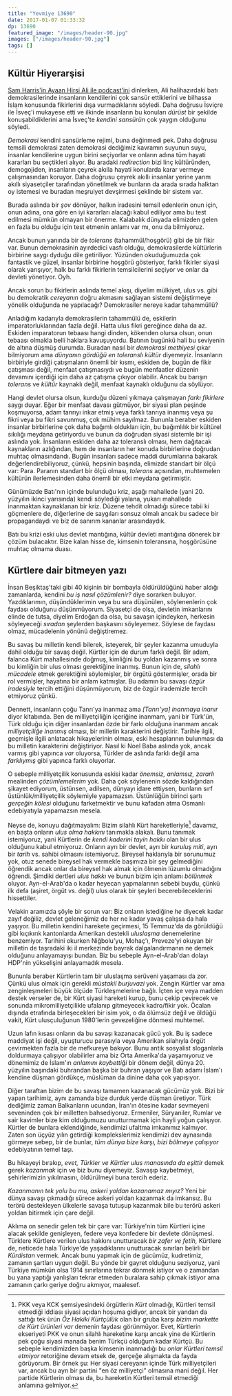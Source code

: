 ```yaml
---
title: "Yevmiye 13690"
date: 2017-01-07 01:33:32
dp: 13690
featured_image: "/images/header-90.jpg"
images: ["/images/header-90.jpg"]
tags: []
---
```




## Kültür Hiyerarşisi

[Sam Harris'in Ayaan Hirsi Ali ile podcast'ini](https://www.samharris.org/podcast/item/the-borders-of-tolerance) dinlerken,
Ali halihazırdaki batı demokrasilerinde insanların kendilerini çok sansür
ettiklerini ve bilhassa İslam konusunda fikirlerini dışa vurmadıklarını
söyledi. Daha doğrusu İsviçre ile İsveç'i mukayese etti ve ilkinde insanların bu
konuları *dürüst* bir şekilde konuşabildiklerini ama İsveç'te *kendini
sansürün* çok yaygın olduğunu söyledi.

*Demokrasi* kendini sansürleme rejimi, buna değinmedi pek. Daha doğrusu temsili
demokrasi zaten demokrasi dediğimiz kavramın suyunun suyu, insanlar kendilerine
uygun birini seçiyorlar ve onların adına tüm hayati kararları bu seçtikleri
alıyor. Bu aradaki *redirection* bizi linç kültüründen, demogojiden, insanların
çeyrek akılla hayati konularda karar vermeye çalışmasından koruyor. Daha doğrusu
çeyrek akıllı insanlar yerine yarım akıllı siyasetçiler tarafından yönetilmek ve
bunların da arada sırada halktan oy istemesi ve buradan meşruiyet devşirmesi şeklinde bir sistem var.

Burada aslında bir *şov* dönüyor, halkın iradesini temsil edenlerin onun için,
onun adına, ona göre en iyi kararları alacağı kabul ediliyor ama bu test
edilmesi mümkün olmayan bir önerme. Kalabalık dünyada elimizden gelen en fazla
bu olduğu için test etmenin anlamı var mı, onu da bilmiyoruz. 

Ancak bunun yanında bir de *tolerans* (tahammül/hoşgörü) gibi de bir fikir
var. Bunun demokrasinin ayırdedici vasfı olduğu, demokrasilerde kültürlerin
birbirine saygı dyduğu dile getiriliyor. Yüzünden okuduğumuzda çok fantastik ve
güzel, insanlar birbirine hoşgörü gösteriyor, farklı fikirler siyasi olarak
yarışıyor, halk bu farklı fikirlerin temsilcilerini seçiyor ve onlar da devleti
yönetiyor. Oyh.

Ancak sorun bu fikirlerin aslında temel akışı, diyelim mülkiyet, ulus vs. gibi
bu demokratik *cereyanın* doğru akmasını sağlayan sistemi değiştirmeye yönelik
olduğunda ne yapılacağı? Demokrasiler nereye kadar tahammüllü?

Anladığım kadarıyla demokrasilerin tahammülü de, eskilerin imparatorluklarından
fazla değil. Hatta ulus fikri gereğince daha da az. Eskiden imparatorun tebaası
hangi dinden, kökenden olursa olsun, onun tebaası olmakla belli haklara
kavuşuyordu. Batının bugünkü hali bu seviyenin de altına düşmüş durumda. Buradan
nasıl bir *demokrasi methiyesi* çıkar bilmiyorum ama *dünyanın gördüğü en
toleranslı kültür* diyemeyiz. İnsanların birbiriyle girdiği çatışmaların önemli
bir kısmı, eskiden de, bugün de fikir çatışması değil, menfaat çatışmasıydı ve
bugün menfaatler düzenin devamını içerdiği için daha az çatışma çıkıyor
olabilir. Ancak bu barışın *tolerans* ve *kültür* kaynaklı değil, menfaat kaynaklı olduğunu da söylüyor.

Hangi devlet olursa olsun, kurduğu düzeni yıkmaya çalışmayan *farkı fikirlere*
saygı duyar. Eğer bir menfaat davası gütmüyor, bir siyasi plan peşinde
koşmuyorsa, adam tanrıyı inkar etmiş veya farklı tanrıya inanmış veya şu fikri
veya bu fikri savunmuş, çok mühim sayılmaz. Bununla beraber eskiden insanlar
birbirlerine çok daha bağımlı oldukları için, bu bağımlılık bir kültürel
sıkılığı meydana getiriyordu ve bunun da doğrudan siyasi sistemle bir işi
aslında yok. İnsanların eskiden daha az toleranslı olması, hem dağıtacak kaynakların azlığından, hem de insanların her konuda birbirlerine doğrudan muhtaç olmasındandı. Bugün insanları sadece maddi durumlarına bakarak değerlendirebiliyoruz, çünkü, hepsinin başında, elimizde standart bir ölçü var: Para. Paranın standart bir ölçü olması, *tolerans* açısından, muhtemelen kültürün ilerlemesinden daha önemli bir etki meydana getirmiştir. 

Günümüzde Batı'nın içinde bulunduğu kriz, aşağı mahallede (yani 20. yüzyılın
ikinci yarısında) kendi söylediği yalana, yukarı mahallede inanmaktan
kaynaklanan bir kriz. Düzene tehdit olmadığı sürece tabii ki göçmenlere de,
diğerlerine de saygıları sonsuz olmalı ancak bu sadece bir propagandaydı ve biz
de sanırım kananlar arasındaydık.

Batı bu krizi eski ulus devlet mantığına, kültür devleti mantığına dönerek bir
çözüm bulacaktır. Bize kalan hisse de, kimsenin toleransına, hoşgörüsüne muhtaç
olmama duası.

## Kürtlere dair bitmeyen yazı

İnsan Beşiktaş'taki gibi 40 kişinin bir bombayla öldürüldüğünü haber aldığı
zamanlarda, kendini *bu iş nasıl çözümlenir?* diye sorarken
buluyor. Yazdıklarımın, düşündüklerimin veya bu sıra düşünülen, söylenenlerin
çok faydası olduğunu düşünmüyorum. Siyasetçi de olsa, devletin imkanlarını
elinde de tutsa, diyelim Erdoğan da olsa, bu savaşın içindeyken, herkesin
söyleyeceği *sıradan* şeylerden başkasını söyleyemez. Söylese de faydası olmaz,
mücadelenin yönünü değiştiremez.

Bu savaş bu milletin kendi bilerek, isteyerek, bir şeyler kazanma umuduyla dahil
olduğu bir savaş değil. Kürtler için de durum farklı değil. Bir adam, falanca
Kürt mahallesinde doğmuş, kimliğini bu yoldan kazanmış ve sonra bu kimliğin bir
ulus olması gerektiğine inanmış. Bunun için de, *silahlı mücadele* etmek
gerektiğini söylemişler, bir örgütü göstermişler, orada bir rol vermişler,
hayatına bir anlam katmışlar. Bu adamın bu savaşı *özgür iradesiyle* tercih
ettiğini düşünmüyorum, biz de özgür irademizle tercih etmiyoruz çünkü.

Dennett, insanların çoğu Tanrı'ya inanmaz ama *[Tanrı'ya] inanmaya inanır* diyor
kitabında. Ben de milliyetçiliğin içeriğine inanmam, yani bir Türk'ün, Türk
olduğu için diğer insanlardan özde bir farkı olduğuna inanmam ancak
*milliyetçiliğe inanmış* olması, bir milletin karakterini değiştirir. Tarihle
ilgili, geçmişle ilgili anlatacak hikayelerinin olması, eski hesaplarının
bulunması da bu milletin karakterini değiştiriyor. Nasıl ki Noel Baba aslında
yok, ancak varmış gibi yapınca *var* oluyorsa, Türkler de aslında farklı değil
ama *farklıymış* gibi yapınca farklı oluyorlar.

O sebeple milliyetçilik konusunda eskisi kadar *önemsiz, anlamsız, zararlı*
mealinden *çözümlemelerim* yok. Daha çok söylenenin sözde kaldığından şikayet
ediyorum, üstünsen, adilsen, dünyayı idare ettiysen, bunların sırf
üstünlük/milliyetçilik söylemiyle yapamazsın. Üstünlüğün birinci şartı *gerçeğin
kölesi* olduğunu farketmektir ve bunu kafadan atma Osmanlı edebiyatıyla
yapamazsın mesela.

Neyse de, konuyu dağıtmayalım: Bizim silahlı Kürt hareketleriyle[^1] davamız, en
başta onların *ulus olma hakkını* tanımakla alakalı. Bunu tanımak istemiyoruz,
yani Kürtlerin de *kendi kaderini tayin hakkı* olan bir ulus olduğunu kabul
etmiyoruz. Onların ayrı bir devlet, ayrı bir *kuruluş miti*, ayrı bir *tarih*
vs. sahibi olmasını istemiyoruz. Bireysel haklarıyla bir sorunumuz yok, otuz
senede bireysel hak vermekle başımıza bir şey gelmediğini öğrendik ancak onlar
da bireysel hak almak için ölmenin lüzumlu olmadığını öğrendi. Şimdiki dertleri
*ulus hakkı* ve bunun bizim için anlamı *bölünmek* oluyor. Ayn-el-Arab'da o
kadar heyecan yapmalarının sebebi buydu, çünkü ilk defa (aşiret, örgüt
vs. değil) ulus olarak bir şeyleri becerebileceklerini hissettiler.

Velakin aramızda şöyle bir sorun var: Biz onların istediğine *he* diyecek kadar
zayıf değiliz, devlet geleneğimiz de her ne kadar yavaş çalışsa da hala
yaşıyor. Bu milletin kendini harekete geçirmesi, 15 Temmuz'da da görüldüğü gibi
kıçıkırık kantonlarda Amerikan destekli *uluslaşma* denemelerine
benzemiyor. Tarihini okurken Niğbolu'yu, Mohaç'ı, Preveze'yi okuyan bir milletin
de taşradaki iki il merkezinde bayrak dalgalandırmanın ne demek olduğunu
anlayamayışı bundan. Biz bu sebeple Ayn-el-Arab'dan dolayı HDP'nin yükselişini
anlayamadık mesela.

Bununla beraber Kürtlerin tam bir uluslaşma serüveni yaşaması da zor. Çünkü ulus
olmak için gerekli *müstakil burjuvazi* yok. Zengin Kürtler var ama
zenginleşmeleri büyük ölçüde Türkleşmelerine bağlı. İçten içe veya madden destek
verseler de, bir Kürt siyasi hareketi kurup, bunu çekip çevirecek ve sonunda
mikromilliyetçilikle ufalanıp gitmeyecek kadro/fikir yok. Öcalan dışında
etrafında birleşecekleri bir isim yok, o da ölümsüz değil ve öldüğü vakit, Kürt
ulusçuluğunun 1980'lerin gevezeliğine dönmesi muhtemel.

Uzun lafın kısası onların da bu savaşı kazanacak gücü yok. Bu iş sadece maddiyat
işi değil, uyuşturucu parasıyla veya Amerikan silahıyla örgüt çevirmekten fazla
bir de mefkureye bakıyor. Bunu antik sosyalist sloganlarla doldurmaya çalışıyor
olabilirler ama biz Orta Amerika'da yaşamıyoruz ve dönemimiz de İslam'ın
*anlamını kaybettiği* bir dönem değil, dünya 20. yüzyılın başındaki buhrandan
başka bir buhran yaşıyor ve Batı adamı İslam'ı kendine düşman gördükçe, müslüman
da dinine daha çok yapışıyor.

Diğer taraftan bizim de bu savaşı tamamen kazanacak gücümüz yok. Bizi bir yapan
tarihimiz, aynı zamanda bize durduk yerde düşman üretiyor. Türk dediğimiz zaman
Balkanların ucundan, İran'ın ötesine kadar sevmeyeni seveninden çok bir
milletten bahsediyoruz. Ermeniler, Süryaniler, Rumlar ve sair kavimler bize kim
olduğumuzu unutturmamak için hayli yoğun çalışıyor. Kürtler de bunlara
eklendiğinde, kendimizi ufaltma imkanımız kalmıyor. Zaten son üçyüz yılın
getirdiği komplekslerimiz kendimizi dev aynasında görmeye sebep, bir de bunlar,
*tüm dünya bize karşı, bizi bölmeye çalışıyor* edebiyatının temel taşı.

Bu hikayeyi bırakıp, *evet, Türkler ve Kürtler ulus manasında da eşittir* demek
gerek *kazanmak* için ve biz bunu diyemeyiz. Savaşıp kaybetmeyi, şehirlerimizin
yıkılmasını, öldürülmeyi buna tercih ederiz.

*Kazanmanın tek yolu bu mu, askeri yoldan kazanamaz mıyız?* Yeni bir dünya
savaşı çıkmadığı sürece askeri yoldan kazanmak da imkansız. Bu terörü
destekleyen ülkelerle savaşa tutuşup kazanmak bile bu terörü askeri yoldan
bitirmek için çare değil.

Aklıma on senedir gelen tek bir çare var: Türkiye'nin tüm Kürtleri içine alacak
şekilde genişleyen, federe veya konfedere bir devlete dönüşmesi. Türklere
Kürtlere verilen ulus hakkını unutturacak *bir zafer ve fetih,* Kürtlere de,
neticede hala Türkiye'de yaşadıklarını unutturacak sınırları belirli bir
*Kürdistan* vermek. Ancak bunu yapmak için de gücümüz, kudretimiz, zamanın
şartları uygun değil. Bu yönde bir gayret olduğunu seziyoruz, yani Türkiye
mümkün olsa 1914 sınırlarına tekrar dönmek istiyor ve o zamandan bu yana yaptığı
yanlışları tekrar etmeden buralara sahip çıkmak istiyor ama zamanın çarkı geriye
doğru akmıyor, maalesef.


[^1]: PKK veya KCK şemsiyesindeki örgütlerin *Kürt* olmadığı, Kürtleri temsil
    etmediği iddiası siyasi açıdan hoşuma gidiyor, ancak bir yandan da sattığı
    tek ürün *Öz Hakiki Kürtçülük* olan bir gruba karşı *bizim markette de Kürt
    ürünleri var* demenin faydası görünmüyor. Evet, Kürtlerin ekseriyeti PKK ve
    onun silahlı hareketine karşı ancak yine de Kürtlerin pek çoğu siyasi manada
    benim Türkçü olduğum kadar Kürtçü. Bu sebeple kendimizden başka kimsenin
    inanmadığı bu *onlar Kürtleri temsil etmiyor* retoriğine devam etsek de,
    gerçeğe alışmakta da fayda görüyorum. Bir örnek şu: Her siyasi cereyanın
    içinde Türk milliyetçileri var, ancak bu ayrı bir partini "en öz milliyetçi"
    olmasına mani değil. Her partide Kürtlerin olması da, bu hareketin Kürtleri
    temsil etmediği anlamına gelmiyor.

